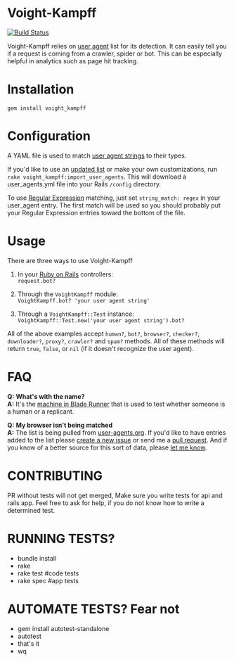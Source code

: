 Voight-Kampff
=============
[![Build Status](https://travis-ci.org/biola/Voight-Kampff.png?branch=master)](https://travis-ci.org/biola/Voight-Kampff)

Voight-Kampff relies on [user agent](http://en.wikipedia.org/wiki/User_agent) list for its detection. It can easily tell you if a request is coming from a crawler, spider or bot. This can be especially helpful in analytics such as page hit tracking.

Installation
============
`gem install voight_kampff`

Configuration
=============

A YAML file is used to match [user agent strings](http://simplyfast.info/browser) to their types.

If you'd like to use an [updated list](http://www.user-agents.org/) or make your own customizations, run `rake voight_kampff:import_user_agents`. This will download a user_agents.yml file into your Rails `/config` directory.

To use [Regular Expression](http://en.wikipedia.org/wiki/Regular_expression) matching, just set `string_match: regex` in your user_agent entry. The first match will be used so you should probably put your Regular Expression entries toward the bottom of the file.

Usage
=====
There are three ways to use Voight-Kampff

1. In your [Ruby on Rails](http://rubyonrails.org) controllers:  
   `request.bot?`

2. Through the `VoightKampff` module:  
   `VoightKampff.bot? 'your user agent string'`

3. Through a `VoightKampff::Test` instance:  
   `VoightKampff::Test.new('your user agent string').bot?`

All of the above examples accept `human?`, `bot?`, `browser?`, `checker?`, `downloader?`, `proxy?`, `crawler?` and `spam?` methods. All of these methods will return `true`, `false`, or `nil` (if it doesn't recognize the user agent).

FAQ
===
__Q:__ __What's with the name?__  
__A:__ It's the [machine in Blade Runner](http://en.wikipedia.org/wiki/Blade_Runner#Voight-Kampff_machine) that is used to test whether someone is a human or a replicant.

__Q:__ __My browser isn't being matched__  
__A:__ The list is being pulled from [user-agents.org](http://www.user-agents.org).
If you'd  like to have entries added to the list please [create a new issue](https://github.com/biola/Voight-Kampff/issues/new) or send me a [pull request](https://github.com/biola/Voight-Kampff/pulls). And if you know of a better source for this sort of data, please [let me know](mailto:adam@obledesign.com).

CONTRIBUTING
===========
  PR without tests will not get merged, Make sure you write tests for api and rails app.
  Feel free to ask for help, if you do not know how to write a determined test.

RUNNING TESTS?
=============

  * bundle install
  * rake
  * rake test #code tests
  * rake spec #app tests

AUTOMATE TESTS? Fear not
=======================
  * gem install autotest-standalone
  * autotest
  * that's it
  * wq


